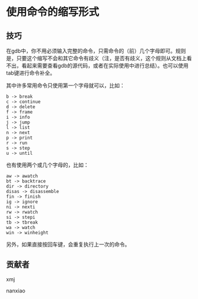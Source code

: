 # 使用命令的缩写形式

## 技巧

在gdb中，你不用必须输入完整的命令，只需命令的（前）几个字母即可。规则是，只要这个缩写不会和其它命令有歧义（注，是否有歧义，这个规则从文档上看不出，看起来需要查看gdb的源代码，或者在实际使用中进行总结）。也可以使用tab键进行命令补全。

其中许多常用命令只使用第一个字母就可以，比如：

	b -> break
	c -> continue
	d -> delete
	f -> frame
	i -> info
	j -> jump
	l -> list
	n -> next
	p -> print
	r -> run
	s -> step
	u -> until

也有使用两个或几个字母的，比如：  

	aw -> awatch
	bt -> backtrace
	dir -> directory
	disas -> disassemble
	fin -> finish
	ig -> ignore
	ni -> nexti
	rw -> rwatch
	si -> stepi
	tb -> tbreak
	wa -> watch
	win -> winheight
	
另外，如果直接按回车键，会重复执行上一次的命令。

## 贡献者

xmj

nanxiao

